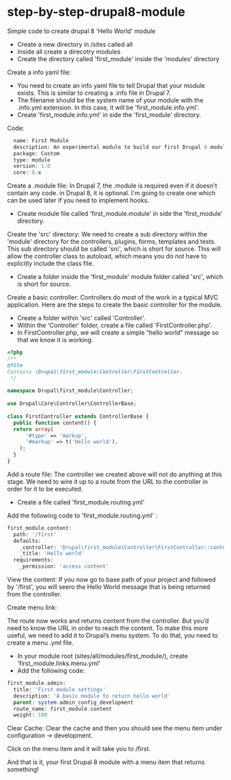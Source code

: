 # step-by-step-drupal8-module
Simple code to create drupal 8 'Hello World' module

- Create a new directory in /sites called all
- Inside all create a direcotry modules
- Create the directory called 'first_module' inside the 'modules' directory

Create a info yaml file:
- You need to create an info yaml file to tell Drupal that your module exists. This is similar to creating a .info file in Drupal 7.
- The filename should be the system name of your module with the .info.yml extension. In this case, it will be 'first_module.info.yml'.
- Create 'first_module.info.yml' in side the 'first_module' directory.

Code:
```php
  name: First Module
  description: An experimental module to build our first Drupal 8 module
  package: Custom
  type: module
  version: 1.0
  core: 8.x
```
Create a .module file:
In Drupal 7, the .module is required even if it doesn't contain any code. in Drupal 8, it is optional. I'm going to create one which can be used later if you need to implement hooks.

- Create module file called 'first_module.module' in side the 'first_module' directory.

Create the 'src' directory:
We need to create a sub directory within the 'module' directory for the controllers, plugins, forms, templates and tests. This sub directory should be called 'src', which is short for source. This will allow the controller class to autoload, which means you do not have to explicitly include the class file.

- Create a folder inside the 'first_module' module folder called 'src', which is short for source.

Create a basic controller:
Controllers do most of the work in a typical MVC application. 
Here are the steps to create the basic controller for the module.

- Create a folder within 'src' called 'Controller'.
- Within the 'Controller' folder, create a file called 'FirstController.php'.
- In FirstController.php, we will create a simple “hello world” message so that we know it is working.

```php
<?php 
/**
@file
Contains \Drupal\first_module\Controller\FirstController.
 */
 
namespace Drupal\first_module\Controller;
 
use Drupal\Core\Controller\ControllerBase;
 
class FirstController extends ControllerBase {
  public function content() {
  return array(
      '#type' => 'markup',
      '#markup' => t('Hello world'),
    );
  }
}
```

Add a route file:
The controller we created above will not do anything at this stage. We need to wire it up to a route from the URL to the controller in order for it to be executed.

- Create a file called 'first_module.routing.yml'

Add the following code to 'first_module.routing.yml' :

```php
first_module.content:
  path: '/first'
  defaults:
    _controller: 'Drupal\first_module\Controller\FirstController::content'
    _title: 'Hello world'
  requirements:
    _permission: 'access content'
```

View the content:
If you now go to base path of your project and followed by '/first', you will seero the Hello World message that is being returned from the controller.

Create menu link:

The route now works and returns content from the controller. But you’d need to know the URL in order to reach the content. To make this more useful, we need to add it to Drupal’s menu system. To do that, you need to create a menu .yml file.

- In your module root (sites/all/modules/first_module/), create 'first_module.links.menu.yml'
- Add the following code:

```php
first_module.admin:
  title: 'First module settings'
  description: 'A basic module to return hello world'
  parent: system.admin_config_development
  route_name: first_module.content
  weight: 100
```

Clear Cache:
Clear the cache and then you should see the menu item under configuration -> development.

Click on the menu item and it will take you to /first.

And that is it, your first Drupal 8 module with a menu item that returns something!
